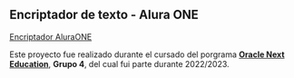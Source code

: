 ## Encriptador de texto - Alura ONE

[Encriptador AluraONE](https://ubolditic.github.io/EncriptadorDeTexto_Alura/)

Este proyecto fue realizado durante el cursado del porgrama **[Oracle Next Education](https://www.oracle.com/ar/education/oracle-next-education/)**, **Grupo 4**, del cual fui parte durante 2022/2023. 
